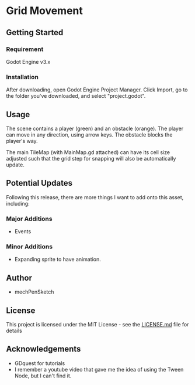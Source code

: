 # Grid Movement

## Getting Started

### Requirement
Godot Engine v3.x

### Installation
After downloading, open Godot Engine Project Manager. Click Import, go to the folder you've downloaded, and select "project.godot".

## Usage
The scene contains a player (green) and an obstacle (orange). The player can move in any direction, using arrow keys. The obstacle blocks the player's way.

The main TileMap (with MainMap.gd attached) can have its cell size adjusted such that the grid step for snapping will also be automatically update.

## Potential Updates
Following this release, there are more things I want to add onto this asset, including:
### Major Additions
* Events
### Minor Additions
* Expanding sprite to have animation.

## Author
* mechPenSketch

## License
This project is licensed under the MIT License - see the [LICENSE.md](LICENSE.md) file for details

## Acknowledgements
* GDquest for tutorials
* I remember a youtube video that gave me the idea of using the Tween Node, but I can't find it.